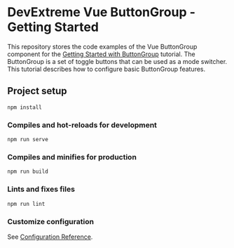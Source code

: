 # DevExtreme Vue ButtonGroup - Getting Started 

This repository stores the code examples of the Vue ButtonGroup component for the [Getting Started with ButtonGroup](https://js.devexpress.com/Documentation/Guide/UI_Components/ButtonGroup/Getting_Started_with_ButtonGroup/) tutorial. The ButtonGroup is a set of toggle buttons that can be used as a mode switcher. This tutorial describes how to configure basic ButtonGroup features. 

## Project setup
```
npm install
```

### Compiles and hot-reloads for development
```
npm run serve
```

### Compiles and minifies for production
```
npm run build
```

### Lints and fixes files
```
npm run lint
```

### Customize configuration
See [Configuration Reference](https://cli.vuejs.org/config/).
